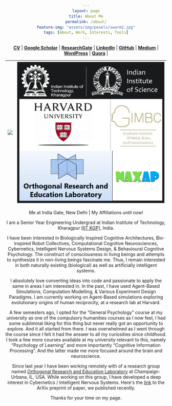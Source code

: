```yaml
---
layout: page
title: About Me
permalink: /about/
feature-img: "assets/img/pexels/swarm2.jpg"
tags: [About, Work, Interests, Tools]
---
```



<a href="https://drive.google.com/file/d/15wUozfAyUZHOXf_8XE75sXlGmZAERLuk/view?usp=sharing" target="_blank"><b>CV</b></a>    |   <a href="https://scholar.google.com/citations?user=FTCbGjoAAAAJ&hl=en" target="_blank"><b>Google Scholar</b></a>  |   <a href="https://www.researchgate.net/profile/Ankit_Gupta93" target="_blank"><b>ResearchGate</b></a>  |   <a href="https://www.linkedin.com/in/ankiitgupta7/" target="_blank"><b>LinkedIn</b></a>  |   <a href="https://github.com/ankiitgupta7" target="_blank"><b>GitHub</b></a>  |   <a href="https://medium.com/@ankiitgupta7" target="_blank"><b>Medium</b></a>  |   <a href="https://ankiitgupta7.wordpress.com/" target="_blank"><b>WordPress</b></a>  | <a href="https://www.quora.com/profile/Ankit-Gupta-1695" target="_blank"><b>Quora</b></a>  |  

![](https://avatars3.githubusercontent.com/u/25341569?s=460&u=295da8eee2df232778c0b6c18fef0828a2137e01&v=4)  |  ![](https://github.com/ankiitgupta7/ankiitgupta7.github.io/blob/master/assets/img/onsite/affiliations.png?raw=true)
:-------------------------:|:-------------------------:

Me at India Gate, New Delhi             |  My Affiliations until now!

<head>
    <style>
      body {
        text-align: center;
      }
    </style>
  </head>
  <body>
  I am a Senior Year Engineering Undergrad at Indian Institute of Technology, Kharagpur <a href="http://www.iitkgp.ac.in/" target="_blank">[IIT KGP]</a>, India.


I have been interested in Biologically Inspired Cognitive Architectures, Bio-inspired Robot Collectives, Computational Cognitive Neurosciences, Cybernetics, Intelligent Nervous Systems Design, & Behavioural Cognitive Psychology. The construct of consciousness in living beings and attempts to synthesize it in non-living beings fascinate me. Thus, I remain interested in both naturally existing (biological) as well as artificially intelligent systems. 

I absolutely love converting ideas into code and passionate to apply the same in areas I am interested in. In the past, I have used Agent-Based Simulations, Computation Modelling, & Various Experiment Design Paradigms. I am currently working on Agent-Based simulations exploring evolutionary origins of human reciprocity, at a research lab at Harvard.

A few semesters ago, I opted for the “General Psychology” course at my university as one of the compulsory humanities courses as I now feel, I had some subliminal liking for this thing but never really got an opportunity to explore. And it all started from there. I was overwhelmed as I went through the course since I felt it had the answer to all my curiosities since childhood. I took a few more courses available at my university relevant to this, namely “Psychology of Learning” and more importantly “Cognitive Information Processing”. And the latter made me more focused around the brain and neuroscience.

Since last year I have been working remotely with of a research group named [Orthogonal Research and Education Laboratory](https://orthogonal-research.weebly.com/) at Champaign-Urbana, IL, USA. While working on this group, I have developed a deep interest in Cybernetics / Intelligent Nervous Systems. Here's the [link](https://arxiv.org/abs/2003.07689) to the ArXiv preprint of paper, we published recently.

Thanks for your time on my page.
  </body>

 
 
